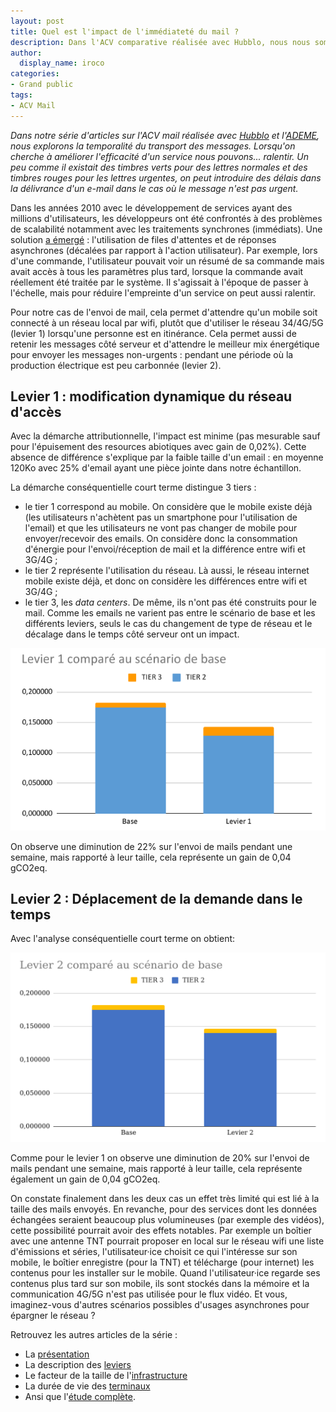 ```yaml
---
layout: post
title: Quel est l'impact de l'immédiateté du mail ?
description: Dans l'ACV comparative réalisée avec Hubblo, nous nous sommes demandé si ralentir la délivrance des mails pouvait réduire son empreinte.
author:
  display_name: iroco
categories:
- Grand public
tags:
- ACV Mail
---
```


_Dans notre série d'articles sur l'ACV mail réalisée avec [Hubblo](https://hubblo.org/) et l'[ADEME](https://www.ademe.fr/), nous explorons la temporalité du transport des messages. Lorsqu'on cherche à améliorer l'efficacité d'un service nous pouvons... ralentir. Un peu comme il existait des timbres verts pour des lettres normales et des timbres rouges pour les lettres urgentes, on peut introduire des délais dans la délivrance d'un e-mail dans le cas où le message n'est pas urgent._

Dans les années 2010 avec le développement de services ayant des millions d'utilisateurs, les développeurs ont été confrontés à des problèmes de scalabilité notamment avec les traitements synchrones (immédiats). Une solution [a émergé](https://www.barreverte.fr/alors-cette-qcon-2010/) : l'utilisation de files d'attentes et de réponses asynchrones (décalées par rapport à l'action utilisateur). Par exemple, lors d'une commande, l'utilisateur pouvait voir un résumé de sa commande mais avait accès à tous les paramètres plus tard, lorsque la commande avait réellement été traitée par le système. Il s'agissait à l'époque de passer à l'échelle, mais pour réduire l'empreinte d'un service on peut aussi ralentir.

Pour notre cas de l'envoi de mail, cela permet d'attendre qu'un mobile soit connecté à un réseau local par wifi, plutôt que d'utiliser le réseau 34/4G/5G (levier 1) lorsqu'une personne est en itinérance. Cela permet aussi de retenir les messages côté serveur et d'attendre le meilleur mix énergétique pour envoyer les messages non-urgents : pendant une période où la production électrique est peu carbonnée (levier 2).

## Levier 1 : modification dynamique du réseau d'accès

Avec la démarche attributionnelle, l'impact est minime (pas mesurable sauf pour l'épuisement des resources abiotiques avec gain de 0,02%). Cette absence de différence s'explique par la faible taille d'un email : en moyenne 120Ko avec 25% d'email ayant une pièce jointe dans notre échantillon.

La démarche conséquentielle court terme distingue 3 tiers :

- le tier 1 correspond au mobile. On considère que le mobile existe déjà (les utilisateurs n'achètent pas un smartphone pour l'utilisation de l'email) et que les utilisateurs ne vont pas changer de mobile pour envoyer/recevoir des emails. On considère donc la consommation d'énergie pour l'envoi/réception de mail et la différence entre wifi et 3G/4G ;
- le tier 2 représente l'utilisation du réseau. Là aussi, le réseau internet mobile existe déjà, et donc on considère les différences entre wifi et 3G/4G ;
- le tier 3, les _data centers_. De même, ils n'ont pas été construits pour le mail. Comme les emails ne varient pas entre le scénario de base et les différents leviers, seuls le cas du changement de type de réseau et le décalage dans le temps côté serveur ont un impact.

![Graph des résultats de l'ACV-C levier1](/images/ACV/resultats-levier1-conseq-ct.png)

On observe une diminution de 22% sur l'envoi de mails pendant une semaine, mais rapporté à leur taille, cela représente un gain de 0,04 gCO2eq.

## Levier 2 : Déplacement de la demande dans le temps

Avec l'analyse conséquentielle court terme on obtient:

![Graph des résultats de l'ACV-C levier2](/images/ACV/resultats-levier2-conseq-ct.png)

Comme pour le levier 1 on observe une diminution de 20% sur l'envoi de mails pendant une semaine, mais rapporté à leur taille, cela représente également un gain de 0,04 gCO2eq.

On constate finalement dans les deux cas un effet très limité qui est lié à la taille des mails envoyés. En revanche, pour des services dont les données échangées seraient beaucoup plus volumineuses (par exemple des vidéos), cette possibilité pourrait avoir des effets notables. Par exemple un boîtier avec une antenne TNT pourrait proposer en local sur le réseau wifi une liste d'émissions et séries, l'utilisateur·ice choisit ce qui l'intéresse sur son mobile, le boîtier enregistre (pour la TNT) et télécharge (pour internet) les contenus pour les installer sur le mobile. Quand l'utilisateur·ice regarde ses contenus plus tard sur son mobile, ils sont stockés dans la mémoire et la communication 4G/5G n'est pas utilisée pour le flux vidéo. Et vous, imaginez-vous d'autres scénarios possibles d'usages asynchrones pour épargner le réseau ?

Retrouvez les autres articles de la série :

- La [présentation](/acv-mail-presentation/)
- La description des [leviers](/acv-mail-leviers/)
- Le facteur de la taille de l'[infrastructure](/acv-mail-infrastructure/)
- La durée de vie des [terminaux](/acv-mail-duree-de-vie-terminaux/)
- Ansi que l'[étude complète](/images/ACV/ACV-mail-Hubblo-Iroco-01032024.pdf).
